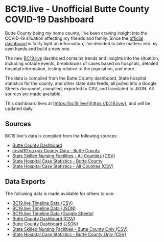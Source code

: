 BC19.live - Unofficial Butte County COVID-19 Dashboard
======================================================

Butte County being my home county, I've been craving insight into the COVID-19
situation affecting my friends and family. Since the [official
dashboard](https://infogram.com/1pe66wmyjnmvkrhm66x9362kp3al60r57ex) is fairly
light on information, I've decided to take matters into my own hands and build
a new one.

The new [BC19.live](https://bc19.live) dashboard contains trends and insights
into the situation, including notable events, breakdowns of cases based on
hospitals, detailed hospital information, testing relative to the population,
and more.

The data is compiled from the Butte County dashboard, State hospital statistics
for the county, and other state data feeds, all pulled into a Google Sheets
document, compiled, exported to CSV, and translated to JSON. All sources are
made available.

This dashboard lives at [https://bc19.live/](https://bc19.live/), and will be
updated daily.


Sources
-------

BC19.live's data is compiled from the following sources:

* [Butte County Dashboard](https://infogram.com/1pe66wmyjnmvkrhm66x9362kp3al60r57ex)
* [covid19.ca.gov County Data - Butte County](https://public.tableau.com/profile/ca.open.data#!/vizhome/COVID-19CountyProfile3/CountyLevelCombined?County=Butte)
* [State Skilled Nursing Facilities - All Counties (CSV)](https://raw.githubusercontent.com/datadesk/california-coronavirus-data/master/cdph-skilled-nursing-facilities.csv)
* [State Hospital Case Statistics - Butte County](https://public.tableau.com/profile/ca.open.data#!/vizhome/COVID-19PublicDashboard/Covid-19Hospitals?COUNTY=Butte)
* [State Hospital Case Statistics - All Counties (CSV)](https://data.chhs.ca.gov/dataset/6882c390-b2d7-4b9a-aefa-2068cee63e47/resource/6cd8d424-dfaa-4bdd-9410-a3d656e1176e/download/covid19data.csv)



Data Exports
------------

The following data is made available for others to use:

* [BC19.live Timeline Data (CSV)](https://bc19.live/data/csv/timeline.csv)
* [BC19.live Timeline Data (JSON)](https://bc19.live/data/json/timeline.json)
* [BC19.live Timeline Data (Google Sheets)](https://docs.google.com/spreadsheets/d/1cDD-vcOT6mZIgv4S3yflAyqUx9w-BbQ_vv9_bkk00lg/edit?usp=sharing)
* [Butte County Dashboard (CSV)](https://bc19.live/data/csv/butte-dashboard.csv)
* [Butte County Dashboard (JSON)](https://bc19.live/data/json/butte-dashboard.json)
* [State Skilled Nursing Facilities - Butte County Only (CSV)](https://bc19.live/data/csv/skilled-nursing-facilities.csv)
* [State Hospital Case Statistics - Butte County Only (CSV)](https://bc19.live/data/csv/state-hospitals.csv)
